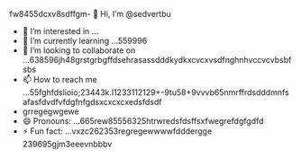 fw8455dcxv8sdffgm- 👋 Hi, I’m @sedvertbu
- 👀 I’m interested in ...
- 🌱 I’m currently learning ...559996
- 💞️ I’m looking to collaborate on ...638596jh48grstgrbgffdsehrasassdddkydkxcvcxvsdfnghnhvccvcvbsbfsbs
- 📫 How to reach me ...55fghfdslioio;23443k.l1233112129+-9tu58+9vvvb65nmrffrdsdddmnfsafasfdvdfvfdgfnfgdsxcxcxcxedsfdsdf
- grregegwgewe
- 😄 Pronouns: ...665rew85556325htrwredsfdsffsxfwegrefdgfgdfd
- ⚡ Fun fact: ...vxzc262353regregewwwwfdddergge
239695gjm3eeevnbbbv
<!---dfdsf87fsопоfgfdddsx
sedvertbu/sedvertbu is a ✨ special ✨ repository because its `README.md` (t25his file55dd) acxxppears on your GitHub fddfdffdprofile.
You can click the Prevgr--rgereggreregf
xcvhg

